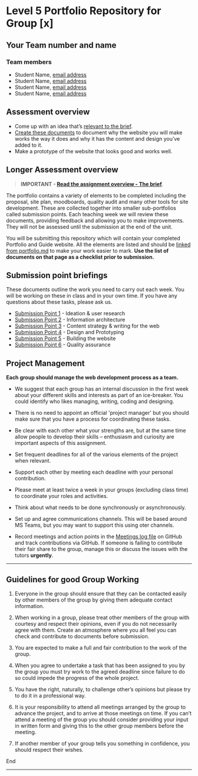 # Level 5 Portfolio Repository for Group [x]

<!-- Complete these first two sections. -->

## Your Team number and name

### Team members

- Student Name, [email address](mailto:myaddress@test.com)
- Student Name, [email address](mailto:myaddress@test.com)
- Student Name, [email address](mailto:myaddress@test.com)
- Student Name, [email address](mailto:myaddress@test.com)

## Assessment overview

- Come up with an idea that’s [relevant to the brief](the-brief.md).
- [Create these documents](portfolio.md) to document why the website you will make works the way it does and why it has the content and design you’ve added to it.
- Make a prototype of the website that looks good and works well.

## Longer Assessment overview

> **IMPORTANT - [Read the assignment overview - The brief](the-brief.md)**.

The portfolio contains a variety of elements to be completed including the proposal, site plan, moodboards, quality audit and many other tools for site development. These are collected together into smaller sub-portfolios called submission points. Each teaching week we will review these documents, providing feedback and allowing you to make improvements. They will not be assessed until the submission at the end of the unit.

You will be submitting this repository which will contain your completed Portfolio and Guide website. All the elements are listed and should be [linked from portfolio.md](portfolio.md) to make your work easier to mark. **Use the list of documents on that page as a checklist prior to submission.**

## Submission point briefings

These documents outline the work you need to carry out each week. You will be working on these in class and in your own time. If you have any questions about these tasks, please ask us.

- [Submission Point 1](1_User_and_competitor_research/README.md) - Ideation & user research
- [Submission Point 2](2_Information_architecture/README.md) - Information architecture
- [Submission Point 3](3_Content_strategy/README.md) - Content strategy & writing for the web
- [Submission Point 4](4_Design_and_prototyping/README.md) - Design and Prototyping
- [Submission Point 5](5_Group-x-website/README.md) - Building the website
- [Submission Point 6](6_Quality_assurance/README.md) - Quality assurance


## Project Management

**Each group should manage the web development process as a team.**

- We suggest that each group has an internal discussion in the first week about your different skills and interests as part of an ice-breaker. You could identify who likes managing, writing, coding and designing.

- There is no need to appoint an official 'project manager' but you should make sure that you have a process for coordinating these tasks.

- Be clear with each other what your strengths are, but at the same time allow people to develop their skills – enthusiasm and curiosity are important aspects of this assignment.

- Set frequent deadlines for all of the various elements of the project when relevant.

- Support each other by meeting each deadline with your personal contribution.

- Please meet at least twice a week in your groups (excluding class time) to coordinate your roles and activities. 

- Think about what needs to be done synchronously or asynchronously.

- Set up and agree communications channels. This will be based around MS Teams, but you may want to support this using oter channels.

- Record meetings and action points in the [Meetings log file](WSD-meetings-log.xlsx) on GitHub and track contributions via GitHub. If someone is failing to contribute their fair share to the group, manage this or discuss the issues with the tutors **urgently**.

---

## Guidelines for good Group Working

1. Everyone in the group should ensure that they can be contacted easily by other members of the group by giving them adequate contact information.

2. When working in a group, please treat other members of the group with courtesy and respect their opinions, even if you do not necessarily agree with them. Create an atmosphere where you all feel you can check and contribute to documents before submission.

3. You are expected to make a full and fair contribution to the work of the group.

4. When you agree to undertake a task that has been assigned to you by the group you must try work to the agreed deadline since failure to do so could impede the progress of the whole project.

5. You have the right, naturally, to challenge other’s opinions but please try to do it in a professional way.

6. It is your responsibility to attend all meetings arranged by the group to advance the project, and to arrive at those meetings on time. If you can’t attend a meeting of the group you should consider providing your input in written form and giving this to the other group members before the meeting.

7. If another member of your group tells you something in confidence, you should respect their wishes.

End

---
